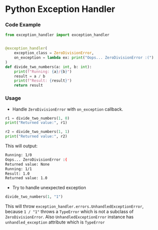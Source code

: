 # Python Exception Handler

### Code Example

```py
from exception_handler import exception_handler


@exception_handler(
    exception_class = ZeroDivisionError,
    on_exception = lambda ex: print("Oops... ZeroDivisionError :(")
)
def divide_two_numbers(a: int, b: int):
    print(f"Running: {a}/{b}")
    result = a / b
    print(f"Result: {result}")
    return result
```

### Usage

* Handle `ZeroDivisionError` with `on_exception` callback.

```py
r1 = divide_two_numbers(1, 0)
print("Returned value:", r1)

r2 = divide_two_numbers(1, 1)
print("Returned value:", r2)
```

This will output:

```bash
Running: 1/0
Oops... ZeroDivisionError :(
Returned value: None
Running: 1/1
Result: 1.0
Returned value: 1.0
```

* Try to handle unexpected exception

```py
divide_two_numbers(1, "1")
```

This will throw `exception_handler.errors.UnhandledExceptionError`,
because `1 / "1"` throws a `TypeError` which is not a subclass of `ZeroDivisionError`.
Also `UnhandledExceptionError` instance has `unhandled_exception` attribute which is `TypeError`
